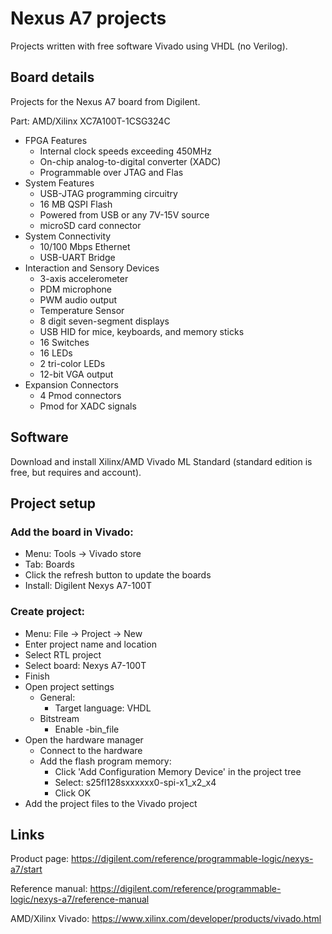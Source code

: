 # Nexus A7 projects

Projects written with free software Vivado using VHDL (no Verilog).

## Board details

Projects for the Nexus A7 board from Digilent.

Part: AMD/Xilinx XC7A100T-1CSG324C

* FPGA Features
  * Internal clock speeds exceeding 450MHz
  * On-chip analog-to-digital converter (XADC)
  * Programmable over JTAG and Flas
* System Features
  * USB-JTAG programming circuitry
  * 16 MB QSPI Flash 
  * Powered from USB or any 7V-15V source
  * microSD card connector
* System Connectivity
  * 10/100 Mbps Ethernet
  * USB-UART Bridge
* Interaction and Sensory Devices
  * 3-axis accelerometer
  * PDM microphone
  * PWM audio output
  * Temperature Sensor
  * 8 digit seven-segment displays
  * USB HID for mice, keyboards, and memory sticks
  * 16 Switches
  * 16 LEDs
  * 2 tri-color LEDs
  * 12-bit VGA output
* Expansion Connectors
  * 4 Pmod connectors
  * Pmod for XADC signals

## Software

Download and install Xilinx/AMD Vivado ML Standard (standard edition is free, but requires and account).

## Project setup

### Add the board in Vivado:

* Menu: Tools -> Vivado store
* Tab: Boards
* Click the refresh button to update the boards
* Install: Digilent Nexys A7-100T

### Create project:

* Menu: File -> Project -> New
* Enter project name and location
* Select RTL project
* Select board: Nexys A7-100T
* Finish
* Open project settings
  * General:
    * Target language: VHDL
  * Bitstream
    * Enable -bin_file
* Open the hardware manager
  * Connect to the hardware
  * Add the flash program memory:
    * Click 'Add Configuration Memory Device' in the project tree
    * Select: s25fl128sxxxxxx0-spi-x1_x2_x4
    * Click OK
* Add the project files to the Vivado project

## Links

Product page: https://digilent.com/reference/programmable-logic/nexys-a7/start

Reference manual: https://digilent.com/reference/programmable-logic/nexys-a7/reference-manual

AMD/Xilinx Vivado: https://www.xilinx.com/developer/products/vivado.html

